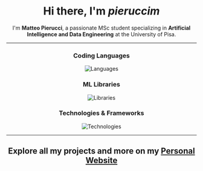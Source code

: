 <!--
**pieruccim/pieruccim** is a ✨ _special_ ✨ repository because its `README.md` (this file) appears on your GitHub profile.

Here are some ideas to get you started:

- 🔭 I’m currently working on ...
- 🌱 I’m currently learning ...
- 👯 I’m looking to collaborate on ...
- 🤔 I’m looking for help with ...
- 💬 Ask me about ...
- 📫 How to reach me: ...
- 😄 Pronouns: ...
- ⚡ Fun fact: ...
-->

<div align="center">
  
# **Hi there, I'm *pieruccim***

</div>

<div align="center">

I'm **Matteo Pierucci**, a passionate MSc student specializing in **Artificial Intelligence and Data Engineering** at the University of Pisa.

</div>
<hr>

<div align="center">

### Coding Languages

![Languages](https://skillicons.dev/icons?i=java,python,c,cpp,html,css,javascript,php&perline=3)

### ML Libraries

![Libraries](https://skillicons.dev/icons?i=pytorch,tensorflow,opencv&perline=3)

### Technologies & Frameworks

![Technologies](https://skillicons.dev/icons?i=linux,git,github,matlab,mysql,mongodb,laravel,androidstudio,latex&perline=3)

<hr> 

<h2 align="center">

Explore all my projects and more on my [Personal Website](Link)

</h2>

